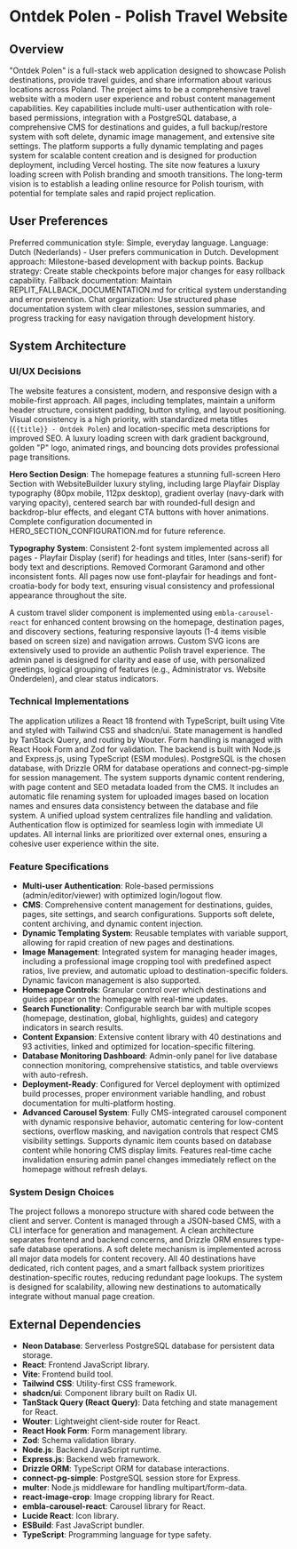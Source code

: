 # Ontdek Polen - Polish Travel Website

## Overview

"Ontdek Polen" is a full-stack web application designed to showcase Polish destinations, provide travel guides, and share information about various locations across Poland. The project aims to be a comprehensive travel website with a modern user experience and robust content management capabilities. Key capabilities include multi-user authentication with role-based permissions, integration with a PostgreSQL database, a comprehensive CMS for destinations and guides, a full backup/restore system with soft delete, dynamic image management, and extensive site settings. The platform supports a fully dynamic templating and pages system for scalable content creation and is designed for production deployment, including Vercel hosting. The site now features a luxury loading screen with Polish branding and smooth transitions. The long-term vision is to establish a leading online resource for Polish tourism, with potential for template sales and rapid project replication.

## User Preferences

Preferred communication style: Simple, everyday language.
Language: Dutch (Nederlands) - User prefers communication in Dutch.
Development approach: Milestone-based development with backup points.
Backup strategy: Create stable checkpoints before major changes for easy rollback capability.
Fallback documentation: Maintain REPLIT_FALLBACK_DOCUMENTATION.md for critical system understanding and error prevention.
Chat organization: Use structured phase documentation system with clear milestones, session summaries, and progress tracking for easy navigation through development history.

## System Architecture

### UI/UX Decisions
The website features a consistent, modern, and responsive design with a mobile-first approach. All pages, including templates, maintain a uniform header structure, consistent padding, button styling, and layout positioning. Visual consistency is a high priority, with standardized meta titles (`{{title}} - Ontdek Polen`) and location-specific meta descriptions for improved SEO. A luxury loading screen with dark gradient background, golden "P" logo, animated rings, and bouncing dots provides professional page transitions. 

**Hero Section Design**: The homepage features a stunning full-screen Hero Section with WebsiteBuilder luxury styling, including large Playfair Display typography (80px mobile, 112px desktop), gradient overlay (navy-dark with varying opacity), centered search bar with rounded-full design and backdrop-blur effects, and elegant CTA buttons with hover animations. Complete configuration documented in HERO_SECTION_CONFIGURATION.md for future reference.

**Typography System**: Consistent 2-font system implemented across all pages - Playfair Display (serif) for headings and titles, Inter (sans-serif) for body text and descriptions. Removed Cormorant Garamond and other inconsistent fonts. All pages now use font-playfair for headings and font-croatia-body for body text, ensuring visual consistency and professional appearance throughout the site.

A custom travel slider component is implemented using `embla-carousel-react` for enhanced content browsing on the homepage, destination pages, and discovery sections, featuring responsive layouts (1-4 items visible based on screen size) and navigation arrows. Custom SVG icons are extensively used to provide an authentic Polish travel experience. The admin panel is designed for clarity and ease of use, with personalized greetings, logical grouping of features (e.g., Administrator vs. Website Onderdelen), and clear status indicators.

### Technical Implementations
The application utilizes a React 18 frontend with TypeScript, built using Vite and styled with Tailwind CSS and shadcn/ui. State management is handled by TanStack Query, and routing by Wouter. Form handling is managed with React Hook Form and Zod for validation. The backend is built with Node.js and Express.js, using TypeScript (ESM modules). PostgreSQL is the chosen database, with Drizzle ORM for database operations and connect-pg-simple for session management. The system supports dynamic content rendering, with page content and SEO metadata loaded from the CMS. It includes an automatic file renaming system for uploaded images based on location names and ensures data consistency between the database and file system. A unified upload system centralizes file handling and validation. Authentication flow is optimized for seamless login with immediate UI updates. All internal links are prioritized over external ones, ensuring a cohesive user experience within the site.

### Feature Specifications
- **Multi-user Authentication**: Role-based permissions (admin/editor/viewer) with optimized login/logout flow.
- **CMS**: Comprehensive content management for destinations, guides, pages, site settings, and search configurations. Supports soft delete, content archiving, and dynamic content injection.
- **Dynamic Templating System**: Reusable templates with variable support, allowing for rapid creation of new pages and destinations.
- **Image Management**: Integrated system for managing header images, including a professional image cropping tool with predefined aspect ratios, live preview, and automatic upload to destination-specific folders. Dynamic favicon management is also supported.
- **Homepage Controls**: Granular control over which destinations and guides appear on the homepage with real-time updates.
- **Search Functionality**: Configurable search bar with multiple scopes (homepage, destination, global, highlights, guides) and category indicators in search results.
- **Content Expansion**: Extensive content library with 40 destinations and 93 activities, linked and optimized for location-specific filtering.
- **Database Monitoring Dashboard**: Admin-only panel for live database connection monitoring, comprehensive statistics, and table overviews with auto-refresh.
- **Deployment-Ready**: Configured for Vercel deployment with optimized build processes, proper environment variable handling, and robust documentation for multi-platform hosting.
- **Advanced Carousel System**: Fully CMS-integrated carousel component with dynamic responsive behavior, automatic centering for low-content sections, overflow masking, and navigation controls that respect CMS visibility settings. Supports dynamic item counts based on database content while honoring CMS display limits. Features real-time cache invalidation ensuring admin panel changes immediately reflect on the homepage without refresh delays.

### System Design Choices
The project follows a monorepo structure with shared code between the client and server. Content is managed through a JSON-based CMS, with a CLI interface for generation and management. A clean architecture separates frontend and backend concerns, and Drizzle ORM ensures type-safe database operations. A soft delete mechanism is implemented across all major data models for content recovery. All 40 destinations have dedicated, rich content pages, and a smart fallback system prioritizes destination-specific routes, reducing redundant page lookups. The system is designed for scalability, allowing new destinations to automatically integrate without manual page creation.

## External Dependencies

- **Neon Database**: Serverless PostgreSQL database for persistent data storage.
- **React**: Frontend JavaScript library.
- **Vite**: Frontend build tool.
- **Tailwind CSS**: Utility-first CSS framework.
- **shadcn/ui**: Component library built on Radix UI.
- **TanStack Query (React Query)**: Data fetching and state management for React.
- **Wouter**: Lightweight client-side router for React.
- **React Hook Form**: Form management library.
- **Zod**: Schema validation library.
- **Node.js**: Backend JavaScript runtime.
- **Express.js**: Backend web framework.
- **Drizzle ORM**: TypeScript ORM for database interactions.
- **connect-pg-simple**: PostgreSQL session store for Express.
- **multer**: Node.js middleware for handling multipart/form-data.
- **react-image-crop**: Image cropping library for React.
- **embla-carousel-react**: Carousel library for React.
- **Lucide React**: Icon library.
- **ESBuild**: Fast JavaScript bundler.
- **TypeScript**: Programming language for type safety.